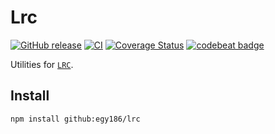 # Lrc

[![GitHub release](https://img.shields.io/github/release/egy186/lrc.svg)](https://github.com/egy186/lrc/releases/latest)
[![CI](https://github.com/egy186/lrc/actions/workflows/ci.yml/badge.svg)](https://github.com/egy186/lrc/actions/workflows/ci.yml)
[![Coverage Status](https://coveralls.io/repos/github/egy186/lrc/badge.svg?branch=main)](https://coveralls.io/github/egy186/lrc?branch=main)
[![codebeat badge](https://codebeat.co/badges/cdc86d72-17dc-45f7-8f7f-925dd17ec867)](https://codebeat.co/projects/github-com-egy186-lrc-main)

Utilities for [`LRC`](https://en.wikipedia.org/wiki/LRC_(file_format)).

## Install

```sh
npm install github:egy186/lrc
```
